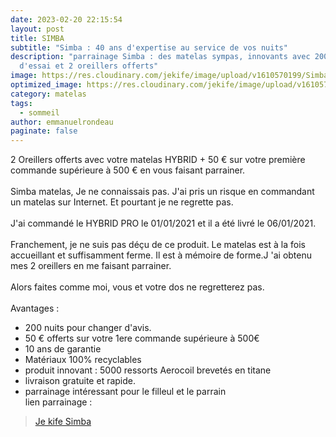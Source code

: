 ```yaml
---
date: 2023-02-20 22:15:54
layout: post
title: SIMBA
subtitle: "Simba : 40 ans d'expertise au service de vos nuits"
description: "parrainage Simba : des matelas sympas, innovants avec 200 nuits
  d'essai et 2 oreillers offerts"
image: https://res.cloudinary.com/jekife/image/upload/v1610570199/Simba_w9mynk.jpg
optimized_image: https://res.cloudinary.com/jekife/image/upload/v1610570199/Simba_w9mynk.jpg
category: matelas
tags:
  - sommeil
author: emmanuelrondeau
paginate: false
---
```

2 Oreillers offerts avec votre matelas HYBRID + 50 € sur votre première commande supérieure à 500 € en vous faisant parrainer.\
\
Simba matelas, Je ne connaissais pas. J'ai pris un risque en commandant un matelas sur Internet. Et pourtant je ne regrette pas.\
\
J'ai commandé le HYBRID PRO le 01/01/2021 et il a été livré le 06/01/2021.\
\
Franchement, je ne suis pas déçu de ce produit. Le matelas est à la fois accueillant et suffisamment ferme. Il est à mémoire de forme.J 'ai obtenu mes 2 oreillers en me faisant parrainer.\
\
Alors faites comme moi, vous et votre dos ne regretterez pas.\
\
Avantages :

* 200 nuits pour changer d'avis.
* 50 € offerts sur votre 1ere commande supérieure à 500€
* 10 ans de garantie
* Matériaux 100% recyclables
* produit innovant : 5000 ressorts Aerocoil brevetés en titane
* livraison gratuite et rapide.
* parrainage intéressant pour le filleul et le parrain\
  lien parrainage :

> [Je kife Simba](https://simba.mention-me.com/m/ol/ik2gl-3f427fbf10)
